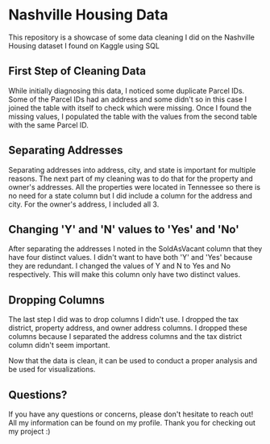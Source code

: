 # Nashville Housing Data
This repository is a showcase of some data cleaning I did on the Nashville Housing dataset I found on Kaggle using SQL

## First Step of Cleaning Data
While initially diagnosing this data, I noticed some duplicate Parcel IDs. Some of the Parcel IDs had an address and some didn't so in this case I joined the table with itself to check which were missing. 
Once I found the missing values, I populated the table with the values from the second table with the same Parcel ID.

## Separating Addresses 
Separating addresses into address, city, and state is important for multiple reasons. The next part of my cleaning was to do that for the property and owner's addresses. All the properties were located in Tennessee so there is no need for a state column but I did include a column for the address and city. For the owner's address, I included all 3. 

## Changing 'Y' and 'N' values to 'Yes' and 'No'
After separating the addresses I noted in the SoldAsVacant column that they have four distinct values. I didn't want to have both 'Y' and 'Yes' because they are redundant. I changed the values of Y and N to Yes and No respectively. This will make this column only have two distinct values. 

## Dropping Columns
The last step I did was to drop columns I didn't use. I dropped the tax district, property address, and owner address columns. I dropped these columns because I separated the address columns and the tax district column didn't seem important. 


Now that the data is clean, it can be used to conduct a proper analysis and be used for visualizations. 


## Questions?
If you have any questions or concerns, please don't hesitate to reach out! All my information can be found on my profile. Thank you for checking out my project :)
